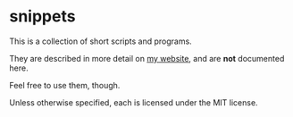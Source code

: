 snippets
=========

This is a collection of short scripts and programs.

They are described in more detail on [my website](http://www.superchillspot.com), and are **not** documented here.

Feel free to use them, though. 

Unless otherwise specified, each is licensed under the MIT license.

